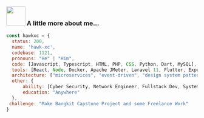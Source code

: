 ### <img src="https://media.giphy.com/media/VgCDAzcKvsR6OM0uWg/giphy.gif" width="50"> A little more about me...  

```javascript
const hawkxc = {
  status: 200,
  name: 'hawk-xc',
  codebase: 1121,
  pronouns: "He" | "Him",
  code: [Javascript, Typescript, HTML, PHP, CSS, Python, Dart, MySQL],
  tools: [React, Node, Docker, Apache JMeter, Laravel 11, Flutter, Express],
  architecture: ["microservices", "event-driven", "design system pattern"],
  other: {
      ability: [Cyber Security, Network Engineer, Fullstack Dev, System Administrator, IT Support],
      education: "Anywhere"
  },
 challenge: "Make Bangkit Capstone Project and some Freelance Work"
}
```
